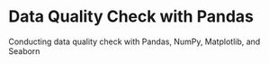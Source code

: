 # Data Quality Check with Pandas
Conducting data quality check with Pandas, NumPy, Matplotlib, and Seaborn 
